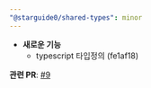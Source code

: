 ```yaml
---
"@starguide0/shared-types": minor
---
```


-   **새로운 기능**
    -   typescript 타입정의 (fe1af18)

**관련 PR**: [#9](https://github.com/starguide0/npm-regstry/pull/9)
